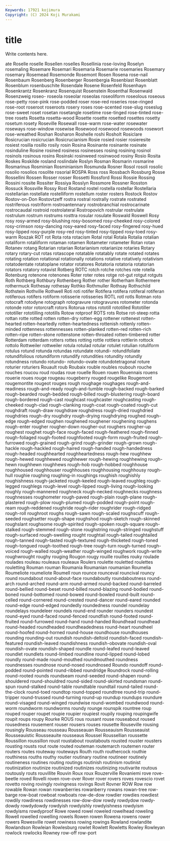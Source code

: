 ```yaml
---
Keywords: 17921 kojimura
Copyright: (C) 2024 Koji Murakami
---
```


# title

Write contents here.



ate Roselle roselle
Rosellen roselles Rosellinia rose-loving Roselyn rosemaling Rosemare Rosemari Rosemaria Rosemarie
rosemaries Rosemary rosemary Rosemead Rosemonde Rosemont Rosen Rosena rose-nail Rosenbaum
Rosenberg Rosenberger Rosenbergia Rosenblast Rosenblatt Rosenblum rosenbuschite Rosendale Rosene Rosenfeld
Rosenhayn Rosenkrantz Rosenkranz Rosenquist Rosenstein Rosenthal Rosenwald Rosenzweig roseo- roseola
roseolar roseolas roseoliform roseolous roseous rose-petty rose-pink rose-podded roser rose-red
roseries rose-ringed rose-root roseroot roseroots rosery roses rose-scented rose-slug roseslug
rose-sweet roset rosetan rosetangle rosetime rose-tinged rose-tinted rose-tree rosets Rosetta
rosetta-wood Rosette rosette rosetted rosettes rosetty rosetum rosety Roseville Rosewall
rose-warm rose-water rosewater roseways rose-window rosewise Rosewood rosewood rosewoods rosewort
rose-wreathed Roshan Rosharon Roshelle roshi Rosholt Rosiclare Rosicrucian rosicrucian Rosicrucianism
Rosie rosied rosier rosieresite rosiest rosilla rosillo rosily rosin Rosina
Rosinante rosinante rosinate rosinduline Rosine rosined rosiness rosinesses rosing rosining
rosinol rosinols rosinous rosins Rosinski rosinweed rosinwood rosiny Rosio Rosita
Roskes Roskilde rosland roslindale Roslyn Rosman Rosmarin rosmarine Rosmarinus Rosminian
Rosminianism Rosmunda Rosner Rosol rosoli rosolic rosolio rosolios rosolite rosorial
ROSPA Ross ross Rossbach Rossburg Rosse Rossellini Rossen Rosser rosser
Rossetti Rossford Rossi Rossie Rossing Rossini rossite Rossiter Rossiya Rosslyn
Rossmore Rossner Rosston Rossuck Rossville Rossy Rost Rostand rostel rostella
rostellar Rostellaria rostellarian rostellate rostelliform rostellum roster rosters Rostock Rostov
Rostov-on-Don Rostovtzeff rostra rostral rostrally rostrate rostrated rostriferous rostriform rostroantennary
rostrobranchial rostrocarinate rostrocaudal rostroid rostrolateral Rostropovich rostrular rostrulate rostrulum rostrum
rostrums rosttra rosular rosulate Roswald Roswell Rosy rosy rosy-armed rosy-blushing
rosy-bosomed rosy-cheeked rosy-colored rosy-crimson rosy-dancing rosy-eared rosy-faced rosy-fingered rosy-hued rosy-lipped
rosy-purple rosy-red rosy-tinted rosy-tipped rosy-toed rosy-warm Roszak ROT rot Rota
rota rotacism Rotal rotal Rotala Rotalia rotalian rotaliform rotaliiform rotaman
rotamen Rotameter rotameter Rotan rotan Rotanev rotang Rotarian rotarian Rotarianism
rotarianize rotaries Rotary rotary rotary-cut rotas rotascope rotatable rotatably rotate
rotated rotates rotating rotation rotational rotationally rotations rotative rotatively rotativism
rotatodentate rotatoplane rotator rotatores Rotatoria rotatoria rotatorian rotators rotatory rotavist
Rotberg ROTC rotch rotche rotches rote rotella Rotenburg rotenone rotenones
Roter roter rotes rotge rot-gut rotgut rotguts Roth Rothberg Rothbury
Rothenberg Rother rother Rotherham Rothermere rothermuck Rothesay rothesay Rothko Rothmuller
Rothsay Rothschild Rothstein Rothville Rothwell Roti roti rotifer Rotifera rotifera
rotiferal rotiferan rotiferous rotifers rotiform rotisserie rotisseries ROTL rotl rotls
Rotman roto rotocraft rotodyne rotograph rotogravure rotogravures rotometer rotonda rotonde
rotor rotorcraft rotors Rotorua rotos rototill rototilled Rototiller rototiller rototilling
rototills Rotow rotproof ROTS rots Rotse rot-steep rotta rottan rotte
rotted rotten rotten-dry rotten-egg rottener rottenest rotten-hearted rotten-heartedly rotten-heartedness rottenish
rottenly rotten-minded rottenness rottennesses rotten-planked rotten-red rotten-rich rotten-ripe rotten-stone rottenstone
rotten-throated rotten-timbered rotter Rotterdam rotterdam rotters rottes rotting rottle rottlera
rottlerin rottock rottolo Rottweiler rottweiler rotula rotulad rotular rotulet rotulian
rotuliform rotulus rotund rotunda rotundas rotundate rotundi- rotundifoliate rotundifolious rotundiform
rotundify rotundities rotundity rotundly rotundness rotundo rotundo- rotundo-ovate rotundotetragonal roture
roturier roturiers Rouault roub Roubaix rouble roubles roubouh rouche rouches
roucou roud roudas roue rouelle Rouen rouen Rouennais rouens rouerie
roues rouge rougeau rougeberry rouged rougelike Rougemont rougemontite rougeot rouges
rough roughage roughages rough-and-readiness rough-and-ready rough-and-tumble rough-backed rough-barked rough-bearded rough-bedded
rough-billed rough-blustering rough-board rough-bordered rough-cast roughcast roughcaster roughcasting rough-cheeked rough-clad
rough-clanking rough-coat rough-coated rough-cut roughdraft rough-draw roughdraw roughdress rough-dried roughdried
roughdries rough-dry roughdry rough-drying roughdrying roughed rough-edge rough-edged roughen roughened
roughener roughening roughens rough-enter rougher rougher-down rougher-out roughers rougher-up roughest
roughet rough-face rough-faced rough-feathered rough-finned rough-foliaged rough-footed roughfooted rough-form rough-fruited
rough-furrowed rough-grained rough-grind rough-grinder rough-grown rough-hackle rough-hackled rough-haired rough-handed rough-handedness
rough-headed roughhearted roughheartedness rough-hew roughhew rough-hewed roughhewed roughhewer rough-hewing roughhewing
rough-hewn roughhewn roughhews rough-hob rough-hobbed roughhouse roughhoused roughhouser roughhouses roughhousing
roughhousy rough-hull roughie roughing roughing-in roughings roughish roughishly roughishness rough-jacketed
rough-keeled rough-leaved roughleg rough-legged roughlegs rough-level rough-lipped rough-living rough-looking roughly
rough-mannered roughneck rough-necked roughnecks roughness roughnesses roughometer rough-paved rough-plain rough-plane
rough-plastered rough-plow rough-plumed rough-podded rough-point rough-ream rough-reddened roughride rough-rider roughrider
rough-ridged rough-roll roughroot roughs rough-sawn rough-scaled roughscuff rough-seeded roughsetter rough-shape
roughshod rough-sketch rough-skinned roughslant roughsome rough-spirited rough-spoken rough-square rough-stalked rough-stemmed
rough-stone roughstring rough-stringed roughstuff rough-surfaced rough-swelling rought roughtail rough-tailed roughtailed
rough-tanned rough-tasted rough-textured rough-thicketed rough-toned rough-tongued rough-toothed rough-tree rough-turn rough-turned
rough-voiced rough-walled rough-weather rough-winged roughwork rough-write roughwrought roughy rouging Rougon
rougy rouille rouilles rouky roulade roulades rouleau rouleaus rouleaux Roulers
roulette rouletted roulettes rouletting Rouman rouman Roumania Roumanian roumanian Roumelia
Roumeliote roumeliote Roumell roun rounce rounceval rouncival rouncy round roundabout
round-about-face roundaboutly roundaboutness round-arch round-arched round-arm round-armed round-backed round-barreled round-bellied
round-beset round-billed round-blazing round-bodied round-boned round-bottomed round-bowed round-bowled round-built round-celled
round-cornered round-crested round-dancer round-eared rounded round-edge round-edged roundedly roundedness roundel
roundelay roundelays roundeleer roundels round-end rounder rounders roundest round-eyed round-faced
round-fenced roundfish round-footed round-fruited round-furrowed round-hand round-handed Roundhead roundhead round-headed
roundheaded roundheadedness round-heart roundheel round-hoofed round-horned round-house roundhouse roundhouses rounding
rounding-out roundish roundish-deltoid roundish-faced roundish-featured roundish-leaved roundishness roundish-obovate roundish-oval roundish-ovate
roundish-shaped roundle round-leafed round-leaved roundlet roundlets round-limbed roundline round-lipped round-lobed
roundly round-made round-mouthed roundmouthed roundness roundnesses roundnose round-nosed roundnosed Roundo
roundoff round-podded round-pointed round-ribbed roundridge Roundrock round-rolling round-rooted rounds roundseam
round-seeded round-shapen round-shouldered round-shouldred round-sided round-skirted roundsman round-spun round-stalked round-table
roundtable roundtail round-tailed round-the-clock round-toed roundtop round-topped roundtree round-trip round-tripper
round-trussed round-turning round-up roundup roundups roundure round-visaged round-winged roundwise round-wombed
roundwood round-worm roundworm roundworms roundy rounge rounspik rountree roup rouped
rouper roupet roupie roupier roupiest roupily rouping roupingwife roupit roups
roupy Rourke ROUS rous rousant rouse rouseabout roused rousedness rousement
rouser rousers rouses rousette Rouseville rousing rousingly Rousseau rousseau Rousseauan
Rousseauism Rousseauist Rousseauistic Rousseauite rousseaus Roussel Roussellian roussette Roussillon roussillon
roust roustabout roustabouts rousted rouster rousters rousting rousts rout route
routed routeman routemarch routemen router routers routes routeway routeways Routh
routh routhercock routhie routhiness rouths routhy routier routinary routine routineer
routinely routineness routines routing routings routinish routinism routinist routinization routinize
routinized routinizes routinizing routivarite routous routously routs rouvillite Rouvin Roux
roux Rouzerville Rovaniemi rove rove-beetle roved Rovelli roven rove-over Rover
rover rovers roves rovescio rovet rovetto roving rovingly rovingness rovings
Rovit Rovner ROW Row row rowable Rowan rowan rowanberries rowanberry
rowans rowan-tree row-barge row-boat rowboat rowboats row-de-dow rowdier rowdies rowdiest
rowdily rowdiness rowdinesses row-dow-dow rowdy rowdydow rowdy-dowdy rowdydowdy rowdyish rowdyishly
rowdyishness rowdyism rowdyisms rowdyproof Rowe rowed rowel roweled rowelhead roweling
Rowell rowelled rowelling rowels Rowen rowen Rowena rowens rower rowers
Rowesville rowet rowiness rowing rowings Rowland rowlandite Rowlandson Rowleian Rowlesburg
rowlet Rowlett Rowletts Rowley Rowleyan rowlock rowlocks Rowney row-off row-port
